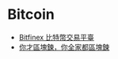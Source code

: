 # Bitcoin

* [Bitfinex 比特幣交易平臺](https://www.bitfinex.com/)
* [你才區塊鍊，你全家都區塊鍊](https://www.slideshare.net/secret/ivCM5TVclW5HAg)
